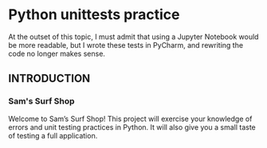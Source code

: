 # Python unittests practice #

At the outset of this topic, I must admit that using a Jupyter Notebook would be more readable, but I wrote these tests in PyCharm, and rewriting the code no longer makes sense.

## INTRODUCTION

### Sam's Surf Shop
Welcome to Sam’s Surf Shop! This project will exercise your knowledge of errors and unit testing practices in Python. It will also give you a small taste of testing a full application.

